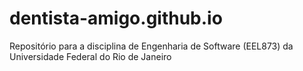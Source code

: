# dentista-amigo.github.io
Repositório para a disciplina de Engenharia de Software (EEL873) da Universidade Federal do Rio de Janeiro
